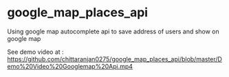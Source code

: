 # google_map_places_api
Using google map autocomplete api to save address of users and show on google map 

See demo video at : https://github.com/chittaranjan0275/google_map_places_api/blob/master/Demo%20Video%20Googlemap%20Api.mp4
